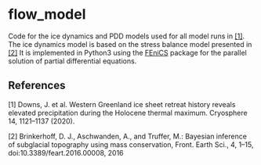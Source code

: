 # flow_model

Code for the ice dynamics and PDD models used for all model runs in [[1]](#1). The ice dynamics model is based on the stress balance model presented in [[2]](#2) It is implemented in Python3 using the  [FEniCS](https://fenicsproject.org/)  package for the parallel solution of partial differential equations. 

## References
<a id="1">[1]</a> 
Downs, J. et al. Western Greenland ice sheet retreat history reveals elevated precipitation during the Holocene thermal maximum. Cryosphere 14, 1121–1137 (2020).

<a id="2">[2]</a> 
Brinkerhoff, D. J., Aschwanden, A., and Truffer, M.: Bayesian inference of subglacial topography using mass conservation, Front.
Earth Sci., 4, 1–15, doi:10.3389/feart.2016.00008, 2016
